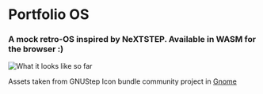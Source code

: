 # Portfolio OS

### A mock retro-OS inspired by NeXTSTEP. Available in WASM for the browser :)

![What it looks like so far](https://imgur.com/Is0x3wr)

Assets taken from GNUStep Icon bundle community project in [Gnome](https://www.gnome-look.org/p/1239539/)


